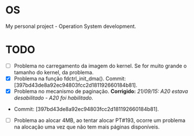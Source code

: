 # OS

My personal project - Operation System development.

# TODO
- [ ] Problema no carregamento da imagem do kernel. Se for muito grande o tamanho do kernel, da problema.
- [x] Problema na função fdctrl_init_dma(). Commit: [397bd43de8a92ec94803fcc2d181192660184b81].
- [x] Problema no mecanismo de paginação. **Corrigido:** *21/09/15: A20 estava desabilitado - A20 foi habilitado.*
* Commit: [397bd43de8a92ec94803fcc2d181192660184b81].
- [ ] Problema ao alocar 4MB, ao tentar alocar PT#193, ocorre um problema na alocação uma vez que não tem mais páginas disponíveis. 
